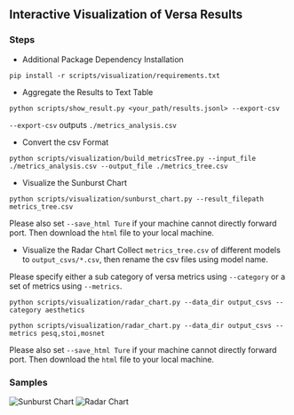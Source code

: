## Interactive Visualization of Versa Results
### Steps
* Additional Package Dependency Installation
```
pip install -r scripts/visualization/requirements.txt
```

* Aggregate the Results to Text Table
```
python scripts/show_result.py <your_path/results.jsonl> --export-csv
```

``--export-csv`` outputs ``./metrics_analysis.csv``

* Convert the csv Format
```
python scripts/visualization/build_metricsTree.py --input_file ./metrics_analysis.csv --output_file ./metrics_tree.csv
```

* Visualize the Sunburst Chart
```
python scripts/visualization/sunburst_chart.py --result_filepath metrics_tree.csv
```
Please also set ``--save_html Ture`` if your machine cannot directly forward port. Then download the
``html`` file to your local machine.


* Visualize the Radar Chart
Collect ``metrics_tree.csv`` of different models to ``output_csvs/*.csv``, then rename the csv files using model name.

Please specify either a sub category of versa metrics using ``--category`` or a set of metrics using ``--metrics``.
```
python scripts/visualization/radar_chart.py --data_dir output_csvs --category aesthetics

python scripts/visualization/radar_chart.py --data_dir output_csvs --metrics pesq,stoi,mosnet
```
Please also set ``--save_html Ture`` if your machine cannot directly forward port. Then download the
``html`` file to your local machine.

### Samples
![Sunburst Chart](https://github.com/wavlab-speech/versa/blob/main/scripts/visualization/sample_sunburstchart.png)
![Radar Chart](https://github.com/wavlab-speech/versa/blob/main/scripts/visualization/radar_chart.png)
